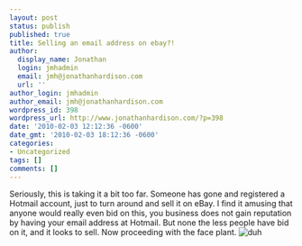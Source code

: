 ```yaml
---
layout: post
status: publish
published: true
title: Selling an email address on ebay?!
author:
  display_name: Jonathan
  login: jmhadmin
  email: jmh@jonathanhardison.com
  url: ''
author_login: jmhadmin
author_email: jmh@jonathanhardison.com
wordpress_id: 398
wordpress_url: http://www.jonathanhardison.com/?p=398
date: '2010-02-03 12:12:36 -0600'
date_gmt: '2010-02-03 18:12:36 -0600'
categories:
- Uncategorized
tags: []
comments: []
---
```

Seriously, this is taking it a bit too far. Someone has gone and registered a Hotmail account, just to turn around and sell it on eBay.
I find it amusing that anyone would really even bid on this, you business does not gain reputation by having your email address at Hotmail.
But none the less people have bid on it, and it looks to sell. Now proceeding with the face plant.
![duh]({{site.base}}/imagecontent/2010/02/wth1.png)
